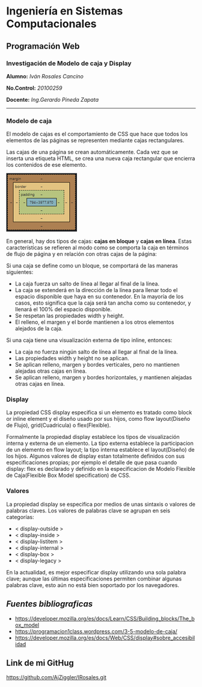 # Ingeniería en Sistemas Computacionales

## Programación Web

### Investigación de Modelo de caja y Display

**Alumno:** *Iván Rosales Cancino*

**No.Control:** *20100259*

**Docente:** *Ing.Gerardo Pineda Zapata*

***

### Modelo de caja

El modelo de cajas es el comportamiento de CSS que hace que todos los elementos de las páginas se representen mediante cajas rectangulares.

Las cajas de una página se crean automáticamente. Cada vez que se inserta una etiqueta HTML, se crea una nueva caja rectangular que encierra los contenidos de ese elemento.

![Alt text](image-1.png)

En general, hay dos tipos de cajas: **cajas en bloque** y **cajas en línea**. Estas características se refieren al modo como se comporta la caja en términos de flujo de página y en relación con otras cajas de la página:

Si una caja se define como un bloque, se comportará de las maneras siguientes:

- La caja fuerza un salto de línea al llegar al final de la línea.
- La caja se extenderá en la dirección de la línea para llenar todo el espacio disponible que haya en su contenedor. En la mayoría de los casos, esto significa que la caja será tan ancha como su contenedor, y llenará el 100% del espacio disponible.
- Se respetan las propiedades width y height.
- El relleno, el margen y el borde mantienen a los otros elementos alejados de la caja.

Si una caja tiene una visualización externa de tipo inline, entonces:

- La caja no fuerza ningún salto de línea al llegar al final de la línea.
- Las propiedades width y height no se aplican.
- Se aplican relleno, margen y bordes verticales, pero no mantienen alejadas otras cajas en línea.
- Se aplican relleno, margen y bordes horizontales, y mantienen alejadas otras cajas en línea.

### Display

La propiedad CSS display especifica si un elemento es tratado como block or inline element y el diseño usado por sus hijos, como flow layout(Diseño de Flujo), grid(Cuadricula) o flex(Flexible).

Formalmente la propiedad display establece los tipos de visualización interna y externa de un elemento. La tipo externa establece la participacion de un elemento en flow layout; la tipo interna establece el layout(Diseño) de los hijos. Algunos valores de display estan totalmente definidos con sus especificaciones propias; por ejemplo el detalle de que pasa cuando display: flex es declarado y definido en la especificacion de Modelo Flexible de Caja(Flexible Box Model specification) de CSS.

### Valores
La propiedad display se especifica por medios de unas sintaxis o valores de palabras claves. Los valores de palabras clave se agrupan en seis categorías:

- < display-outside >
- < display-inside >
- < display-listitem >
- < display-internal >
- < display-box >
- < display-legacy >

En la actualidad, es mejor especificar display utilizando una sola palabra clave; aunque las últimas especificaciones permiten combinar algunas palabras clave, esto aún no está bien soportado por los navegadores.

## *Fuentes bibliograficas*
- https://developer.mozilla.org/es/docs/Learn/CSS/Building_blocks/The_box_model
- https://programacion1class.wordpress.com/3-5-modelo-de-caja/
- https://developer.mozilla.org/es/docs/Web/CSS/display#sobre_accesibilidad

## Link de mi GitHug

https://github.com/AjZiggler/IRosales.git